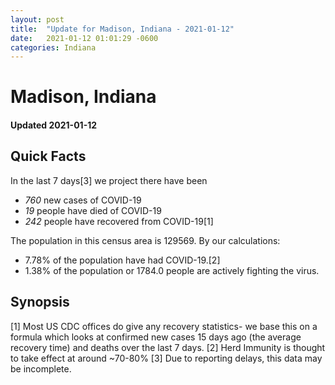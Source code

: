 ```yaml
---
layout: post
title:  "Update for Madison, Indiana - 2021-01-12"
date:   2021-01-12 01:01:29 -0600
categories: Indiana
---
```


# Madison, Indiana
#### Updated 2021-01-12

## Quick Facts

In the last 7 days[3] we project there have been
- *760* new cases of COVID-19
- *19* people have died of COVID-19
- *242* people have recovered from COVID-19[1]

The population in this census area is 129569. By our calculations:
- 7.78% of the population have had COVID-19.[2]
- 1.38% of the population or 1784.0 people are actively fighting the virus.

## Synopsis




[1] Most US CDC offices do give any recovery statistics- we base this on a formula which looks at confirmed new cases
15 days ago (the average recovery time) and deaths over the last 7 days.
[2] Herd Immunity is thought to take effect at around ~70-80%
[3] Due to reporting delays, this data may be incomplete. 
    